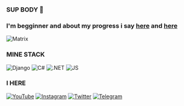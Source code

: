 ### SUP BODY 👋

### I'm **begginner** and about my **progress** i say [here]() and [here]()
![Matrix](https://media0.giphy.com/media/kic65zXQK8Ej84ZZQK/giphy.gif?cid=ecf05e476322bbf6569a8959828250fd7ddd5b5a7dd8eb6d&rid=giphy.gif)


### MINE STACK
![Django](https://img.shields.io/badge/-DJANGO-0C4B33?style=flat-square&logo=Django&logoColor=FDF5E6)
![C#](https://img.shields.io/badge/-CS-D140FD?style=flat-square&logo=CSharp&logoColor=FDF5E6)
![.NET](https://img.shields.io/badge/-FRAMEWORK-090909?style=flat-square&logo=.net&logoColor=006AFF)
![JS](https://img.shields.io/badge/JS-090909?style=flat-square&logo=JavaScript&logoColor=E9D54D)

### I HERE

[![YouTube](https://img.shields.io/badge/-YouTube-FFFFFF?style=flat-square&logo=YouTube&logoColor=EB2300)](https://www.youtube.com/channel/UCJ2naIHGzY7ACQP9M5gQtyw)
[![Instagram](https://img.shields.io/badge/-Instagram-FFFFFF?style=flat-square&logo=Instagram&logoColor=CD87EA)](https://www.instagram.com/youngbabyzy/)
[![Twitter](https://img.shields.io/badge/-Twitter-FFFFFF?style=flat-square&logo=Twitter&logoColor=1287E7)](https://twitter.com/FrigMortu)
[![Telegram](https://img.shields.io/badge/-Telegram-FFFFFF?style=flat-square&logo=Telegram&logoColor=002AE7)](https://t.me/+PyShSN_aEto3MmZi)
